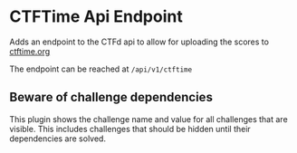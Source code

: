 # CTFTime Api Endpoint
Adds an endpoint to the CTFd api to allow for uploading the scores to [ctftime.org](https://ctftime.org/)

The endpoint can be reached at `/api/v1/ctftime`

## Beware of challenge dependencies
This plugin shows the challenge name and value for all challenges that are visible. This includes challenges that should be hidden until their dependencies are solved.
